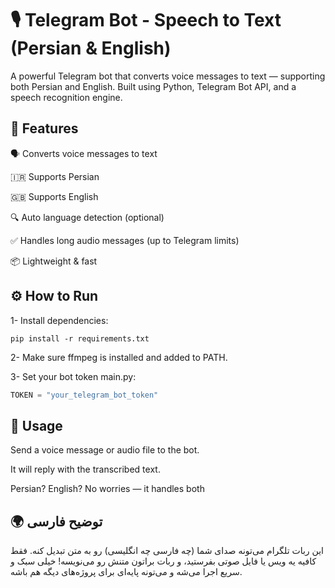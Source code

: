 # 🎙 Telegram Bot - Speech to Text (Persian & English)
A powerful Telegram bot that converts voice messages to text — supporting both Persian and English. Built using Python, Telegram Bot API, and a speech recognition engine.

## 🚀 Features
🗣 Converts voice messages to text

🇮🇷 Supports Persian

🇬🇧 Supports English

🔍 Auto language detection (optional)

✅ Handles long audio messages (up to Telegram limits)

📦 Lightweight & fast

## ⚙ How to Run
1- Install dependencies:

```nginx
pip install -r requirements.txt
```
2- Make sure ffmpeg is installed and added to PATH.

3- Set your bot token main.py:

```python
TOKEN = "your_telegram_bot_token"
```
## 🧪 Usage
Send a voice message or audio file to the bot.

It will reply with the transcribed text.

Persian? English? No worries — it handles both

## 🌍 توضیح فارسی
این ربات تلگرام می‌تونه صدای شما (چه فارسی چه انگلیسی) رو به متن تبدیل کنه. فقط کافیه یه ویس یا فایل صوتی بفرستید، و ربات براتون متنش رو می‌نویسه! خیلی سبک و سریع اجرا می‌شه و می‌تونه پایه‌ای برای پروژه‌های دیگه هم باشه.

